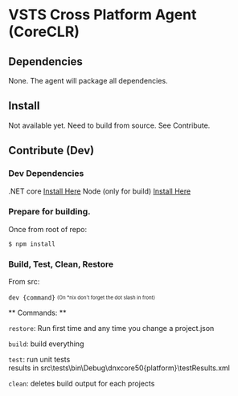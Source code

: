 # VSTS Cross Platform Agent (CoreCLR)

## Dependencies

None.  The agent will package all dependencies.

## Install

Not available yet.  Need to build from source.  See Contribute.

## Contribute (Dev)

### Dev Dependencies

.NET core [Install Here](https://dotnet.github.io/getting-started/)
Node (only for build) [Install Here](http://node.js.org)

### Prepare for building.  

Once from root of repo:
```
$ npm install
```

### Build, Test, Clean, Restore 

From src:

`dev {command}` <sub><sup>(On *nix don't forget the dot slash in front)</sup></sub>
  
** Commands: **

`restore`: Run first time and any time you change a project.json  

`build`:   build everything  

`test`:    run unit tests  
           results in src\tests\bin\Debug\dnxcore50\{platform}\testResults.xml  

`clean`:   deletes build output for each projects  

